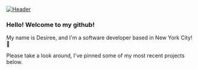 [![Header](https://raw.githubusercontent.com/Anzu4/Anzu4/blob/main/githubbanner.png "Header")](https://desireenelson.dev/)



### Hello! Welcome to my github! 
My name is Desiree, and I'm a software developer based in New York City! :city_sunrise:

Please take a look around, I've pinned some of my most recent projects below.




<!--
**Anzu4/Anzu4** is a ✨ _special_ ✨ repository because its `README.md` (this file) appears on your GitHub profile.

Here are some ideas to get you started:

- 🔭 I’m currently working on ...
- 🌱 I’m currently learning ...
- 👯 I’m looking to collaborate on ...
- 🤔 I’m looking for help with ...
- 💬 Ask me about ...
- 📫 How to reach me: ...
- 😄 Pronouns: ...
- ⚡ Fun fact: ...
-->
